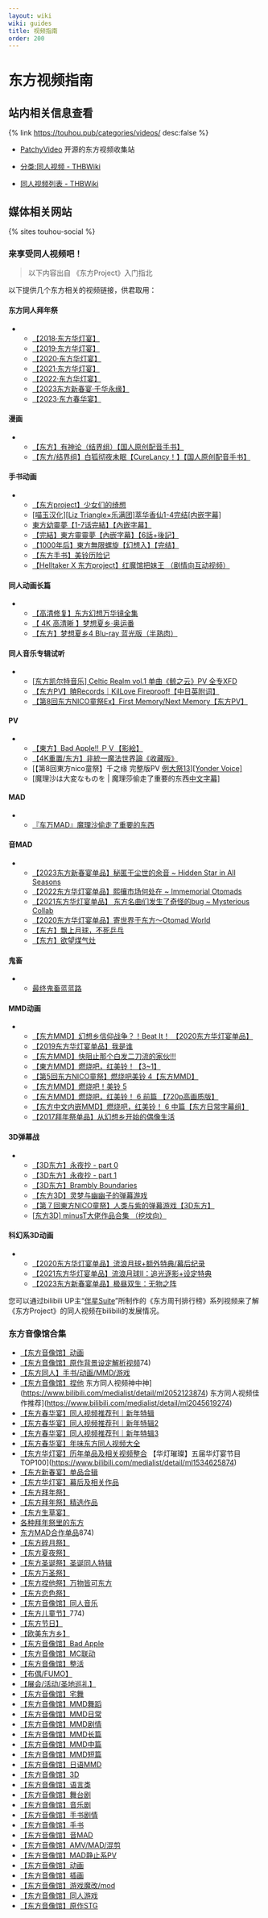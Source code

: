 ```yaml
---
layout: wiki
wiki: guides
title: 视频指南
order: 200
---
```


# 东方视频指南

## 站内相关信息查看

{% link https://touhou.pub/categories/videos/ desc:false %}

- [PatchyVideo](https://thvideo.tv/) 开源的东方视频收集站

- [分类:同人视频 - THBWiki](https://thwiki.cc/%E5%88%86%E7%B1%BB:%E5%90%8C%E4%BA%BA%E8%A7%86%E9%A2%91)

- [同人视频列表 - THBWiki](https://thwiki.cc/%E5%90%8C%E4%BA%BA%E8%A7%86%E9%A2%91%E5%88%97%E8%A1%A8)

## 媒体相关网站

{% sites touhou-social %}

### 来享受同人视频吧！

> 以下内容出自 《东方Project》入门指北

以下提供几个东方相关的视频链接，供君取用：

#### 东方同人拜年祭

- - [【2018·东方华灯宴】](https://www.bilibili.com/video/BV1BW411j7yW/)
  - [【2019·东方华灯宴】](https://www.bilibili.com/video/BV1yb411z7x8/)
  - [【2020·东方华灯宴】](https://www.bilibili.com/video/BV1K7411C7wf/)
  - [【2021·东方华灯宴】](https://www.bilibili.com/video/BV1Sy4y1Y773/)
  - [【2022·东方华灯宴】](https://www.bilibili.com/video/BV16q4y1h7xX/)
  - [【2023东方新春宴·千华永缘】](https://www.bilibili.com/video/BV1824y1r7mK/)
  - [【2023·东方春华宴】](https://www.bilibili.com/video/BV1xD4y1N7u5)

#### 漫画

- - [【东方】有神论（结界组）【国人原创配音手书】](https://www.bilibili.com/video/BV1Ve411s79n)
  - [【东方/结界组】白狐彻夜未眠【CureLancy！】【国人原创配音手书】](https://www.bilibili.com/video/BV1RZ4y1c7Ab)

#### 手书动画

- - [【东方project】少女们的绮想](https://www.bilibili.com/video/BV17W411h7dN)
  - [[喵玉汉化\][Liz Triangle×乐满团]萃华香仙1-4完结[内嵌字幕]](https://www.bilibili.com/video/BV13W411v7f6/)
  - [東方幼靈夢【1-7话完結】【內嵌字幕】](https://www.bilibili.com/video/BV1Wx411w7Q6/)
  - [【完結】東方靈靈夢【內嵌字幕】【6話+後記】](https://www.bilibili.com/video/BV1px411K7Pd/)
  - [【1000年后】東方無限螺旋【幻想入】【完结】](https://www.bilibili.com/video/BV17s411f7GF)
  - [【东方手书】美铃历险记](https://www.bilibili.com/video/BV1Gp411R75n/)
  - [【Helltaker X 东方project】红魔馆把妹王 （剧情向互动视频）](https://www.bilibili.com/video/BV12t4y1S7T7/)

#### 同人动画长篇

- - [【高清修复】东方幻想万华镜全集](https://www.bilibili.com/video/BV1jS4y1L7oW/)
  - [【 4K 高清晰 】梦想夏乡·奥运番](https://www.bilibili.com/video/BV1Cv411B7go)
  - [【东方】梦想夏乡4 Blu-ray 蓝光版（半熟肉）](https://www.bilibili.com/video/BV1KT4y1d7u1)

#### 同人音乐专辑试听

- - [[东方凯尔特音乐\] Celtic Realm vol.1 单曲《鲸之云》PV 全专XFD](https://www.bilibili.com/video/BV1XD4y1o7fr/)
  - [【东方PV】暁Records｜KilLove Fireproof!【中日英附词】](https://www.bilibili.com/video/BV1js411Y7Z9/)
  - [【第8回东方NICO童祭Ex】First Memory/Next Memory【东方PV】](https://www.bilibili.com/video/BV1xs411W78A)

#### PV

- - [【東方】Bad Apple!! ＰＶ【影絵】](https://www.bilibili.com/video/av706)
  - [【4K重置/东方】非統一魔法世界論《收藏版》](https://www.bilibili.com/video/BV1dK4y177ZZ)
  - [【第8回東方nico童祭】千之缘 完整版PV [例大祭13\][Yonder Voice]](https://www.bilibili.com/video/BV1as411v7Zc/)
  - [魔理沙は大変なものを | 魔理莎偷走了重要的东西[中文字幕\]](https://www.bilibili.com/video/BV1vb411y7nD/)

#### MAD

- - [『车万MAD』魔理沙偷走了重要的东西](https://www.bilibili.com/video/BV1fE411F7AF/)

#### 音MAD

- - [【2023东方新春宴单品】秘匿于尘世的余音 ~ Hidden Star in All Seasons](https://www.bilibili.com/video/BV1Ax4y1M7iB)
  - [【2022东方华灯宴单品】熙攘市场何处在 ~ Immemorial Otomads](https://www.bilibili.com/video/BV1mS4y1k77g)
  - [【2021东方华灯宴单品】 东方名曲们发生了奇怪的bug ~ Mysterious Collab](https://www.bilibili.com/video/BV11f4y1z7Em)
  - [【2020东方华灯宴单品】寄世界于东方～Otomad World](https://www.bilibili.com/video/BV1J7411r7Y9)
  - [【东方】飘上月球，不死乒乓](https://www.bilibili.com/video/BV1RK4y1r7wN)
  - [【东方】欲望煤气灶](https://www.bilibili.com/video/BV1B7411N71f/)

#### 鬼畜

- - [最终鬼畜蓝蓝路](https://www.bilibili.com/video/av106/)

#### MMD动画

- - [【东方MMD】幻想乡信仰战争？！Beat It！ 【2020东方华灯宴单品】](https://www.bilibili.com/video/BV1J741167ur/)
  - [【2019东方华灯宴单品】我是谁](https://www.bilibili.com/video/BV1hb41167RX)
  - [【东方MMD】快阻止那个白发二刀流的家伙!!!](https://www.bilibili.com/video/BV1Rs411a7Sh/)
  - [【東方MMD】燃烧吧，红美铃！【3~1】](https://www.bilibili.com/video/BV1Yx411F7ro/)
  - [【第5回东方NICO童祭】燃烧吧美铃 4【东方MMD】](https://www.bilibili.com/video/BV1Ls411f7gN/)
  - [【东方MMD】燃烧吧！美铃 5](https://www.bilibili.com/video/BV1Kx411T7s8/)
  - [【东方MMD】燃烧吧，红美铃！ 6 前篇 【720p高画质版】](https://www.bilibili.com/video/BV1ms41117JS/)
  - [【东方中文内嵌MMD】燃烧吧，红美铃！ 6 中篇【东方日常字幕组】](https://www.bilibili.com/video/BV1GW411W76b/)
  - [【2017拜年祭单品】从幻想乡开始的偶像生活](https://www.bilibili.com/video/BV1Dx41117ww/)

#### 3D弹幕战

- - [【3D东方】永夜抄 - part 0](https://www.bilibili.com/video/BV1cV411m7NG/)
  - [【3D东方】永夜抄 - part 1](https://www.bilibili.com/video/BV19P4y177iz/)
  - [【3D东方】Brambly Boundaries](https://www.bilibili.com/video/BV1w4411b7ph/)
  - [【东方3D】灵梦与幽幽子的弹幕游戏](https://www.bilibili.com/video/BV1Ps411Z7fa/)
  - [【第７回東方NICO童祭】人类与紫的弹幕游戏【3D东方】](https://www.bilibili.com/video/BV1Ss411U741/)
  - [[东方3D\] minusT大佬作品合集 （挖坟向）](https://www.bilibili.com/video/BV1ks411G7ok/)

#### 科幻系3D动画

- - [【2020东方华灯宴单品】流浪月球+额外特典/幕后纪录](https://www.bilibili.com/video/BV1c7411C7UZ/)
  - [【2021东方华灯宴单品】流浪月球Ⅱ：追光逐影+设定特典](https://www.bilibili.com/video/BV1io4y197Ez/)
  - [【2023东方新春宴单品】极昼双生：无物之阵](https://www.bilibili.com/video/BV1r84y1j7Eq/)

您可以通过bilibili UP主“[伴星Suite](https://space.bilibili.com/486185921)”所制作的《东方周刊排行榜》系列视频来了解《东方Project》的同人视频在bilibili的发展情况。

### 东方音像馆合集

- [【东方音像馆】动画](https://www.bilibili.com/medialist/detail/ml2039128274)
- [【东方音像馆】原作背景设定解析视频](https://www.bilibili.com/medialist/detail/ml15313274)74)
- [【东方同人】手书/动画/MMD/游戏](https://www.bilibili.com/medialist/detail/ml2058051274)
- [【东方音像馆】捏他](https://www.bilibili.com/medialist/detail/ml1531504474)
  东方同人视频神中神](https://www.bilibili.com/medialist/detail/ml2052123874)
  东方同人视频佳作推荐](https://www.bilibili.com/medialist/detail/ml2045619274)
- [【东方春华宴】同人视频推荐刊｜新年特辑](https://www.bilibili.com/medialist/detail/ml1514475374)
- [【东方春华宴】同人视频推荐刊｜新年特辑2](https://www.bilibili.com/medialist/detail/ml2137636374)
- [【东方春华宴】同人视频推荐刊｜新年特辑3](https://www.bilibili.com/medialist/detail/ml2038263774)
- [【东方春华宴】年味东方同人视频大全](https://www.bilibili.com/medialist/detail/ml1526296374)
- [【东方华灯宴】历年单品及相关视频整合](https://www.bilibili.com/medialist/detail/ml1535043174)
  【华灯璀璨】五届华灯宴节目TOP100](https://www.bilibili.com/medialist/detail/ml1534625874)
- [【东方新春宴】单品合辑](https://www.bilibili.com/medialist/detail/ml2047032974)
- [【东方华灯宴】幕后及相关作品](https://www.bilibili.com/medialist/detail/ml2056876974)
- [【东方拜年祭】](https://www.bilibili.com/medialist/detail/ml1549283074)
- [【东方拜年祭】精选作品](https://www.bilibili.com/medialist/detail/ml2211496774)
- [【东方生草宴】](https://www.bilibili.com/medialist/detail/ml2052284574)
- [各种拜年祭里的东方](https://www.bilibili.com/medialist/detail/ml2057218674)
- [东方MAD合作单品](https://www.bilibili.com/medialist/detail/ml2045174)874)
- [【东方碎月祭】](https://www.bilibili.com/medialist/detail/ml1788981974)
- [【东方夏夜祭】](https://www.bilibili.com/medialist/detail/ml2038851974)
- [【东方圣诞祭】圣诞同人特辑](https://www.bilibili.com/medialist/detail/ml1531604374)
- [【东方万圣祭】](https://www.bilibili.com/medialist/detail/ml1619365374)
- [【东方捏他祭】万物皆可东方](https://www.bilibili.com/medialist/detail/ml1522277874)
- [【东方恋色祭】](https://www.bilibili.com/medialist/detail/ml1529173474)
- [【东方音像馆】同人音乐](https://www.bilibili.com/medialist/detail/ml1531256274)
- [【东方儿童节】](https://www.bilibili.com/medialist/detail/ml2183274)774)
- [【东方节日】](https://www.bilibili.com/medialist/detail/ml2214493274)
- [【欧美东方乡】](https://www.bilibili.com/medialist/detail/ml2229493574)
- [【东方音像馆】Bad Apple](https://www.bilibili.com/medialist/detail/ml1532146474)
- [【东方音像馆】MC联动](https://www.bilibili.com/medialist/detail/ml1534255574)
- [【东方音像馆】整活](https://www.bilibili.com/medialist/detail/ml1531517074)
- [【布偶/FUMO】](https://www.bilibili.com/medialist/detail/ml2113623374)
- [【展会/活动/圣地巡礼】](https://www.bilibili.com/medialist/detail/ml2057358474)
- [【东方音像馆】宅舞](https://www.bilibili.com/medialist/detail/ml1534961874)
- [【东方音像馆】MMD舞蹈](https://www.bilibili.com/medialist/detail/ml1531422574)
- [【东方音像馆】MMD日常](https://www.bilibili.com/medialist/detail/ml1531269674)
- [【东方音像馆】MMD剧情](https://www.bilibili.com/medialist/detail/ml1531332674)
- [【东方音像馆】MMD长篇](https://www.bilibili.com/medialist/detail/ml1531393074)
- [【东方音像馆】MMD中篇](https://www.bilibili.com/medialist/detail/ml1534416774)
- [【东方音像馆】MMD短篇](https://www.bilibili.com/medialist/detail/ml1531329274)
- [【东方音像馆】日语MMD](https://www.bilibili.com/medialist/detail/ml1531155474)
- [【东方音像馆】3D](https://www.bilibili.com/medialist/detail/ml1534398374)
- [【东方音像馆】语言类](https://www.bilibili.com/medialist/detail/ml1531357674)
- [【东方音像馆】舞台剧](https://www.bilibili.com/medialist/detail/ml1534512674)
- [【东方音像馆】音乐剧](https://www.bilibili.com/medialist/detail/ml1534543174)
- [【东方音像馆】手书剧情](https://www.bilibili.com/medialist/detail/ml1534319574)
- [【东方音像馆】手书](https://www.bilibili.com/medialist/detail/ml1531254974)
- [【东方音像馆】音MAD](https://www.bilibili.com/medialist/detail/ml1531486674)
- [【东方音像馆】AMV/MAD/混剪](https://www.bilibili.com/medialist/detail/ml1534608974)
- [【东方音像馆】MAD静止系PV](https://www.bilibili.com/medialist/detail/ml1531324574)
- [【东方音像馆】动画](https://www.bilibili.com/medialist/detail/ml1570584674)
- [【东方音像馆】插画](https://www.bilibili.com/medialist/detail/ml1534515174)
- [【东方音像馆】游戏魔改/mod](https://www.bilibili.com/medialist/detail/ml1531254874)
- [【东方音像馆】同人游戏](https://www.bilibili.com/medialist/detail/ml1531509874)
- [【东方音像馆】原作STG](https://www.bilibili.com/medialist/detail/ml1534837874)
